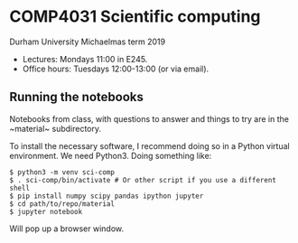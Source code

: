 # COMP4031 Scientific computing

Durham University Michaelmas term 2019

- Lectures: Mondays 11:00 in E245.
- Office hours: Tuesdays 12:00-13:00 (or via email).

## Running the notebooks

Notebooks from class, with questions to answer and things to try are
in the ~material~ subdirectory.

To install the necessary software, I recommend doing so in a Python
virtual environment. We need Python3. Doing something like:

```shell
$ python3 -m venv sci-comp
$ . sci-comp/bin/activate # Or other script if you use a different shell
$ pip install numpy scipy pandas ipython jupyter
$ cd path/to/repo/material
$ jupyter notebook
```

Will pop up a browser window.
